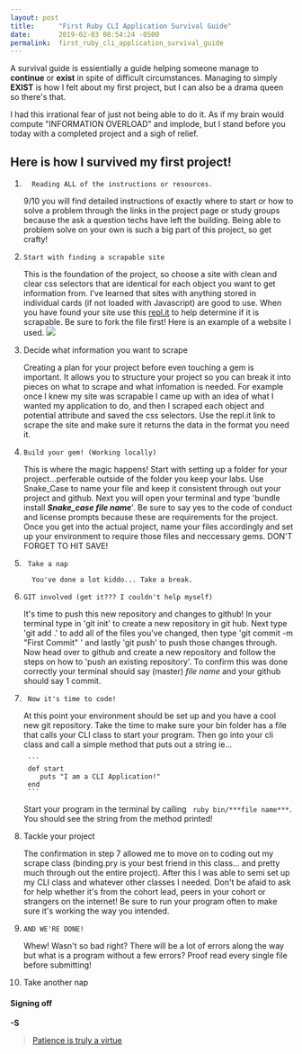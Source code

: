 ```yaml
---
layout: post
title:      "First Ruby CLI Application Survival Guide"
date:       2019-02-03 08:54:24 -0500
permalink:  first_ruby_cli_application_survival_guide
---
```



A survival guide is essientially a guide helping someone manage to **continue** or **exist** in spite of difficult circumstances. Managing to simply **EXIST** is how I felt about my first project, but I can also be a drama queen so there's that.

I had this irrational fear of just not being able to do it. As if my brain would compute "INFORMATION OVERLOAD" and implode, but I stand before you today with a completed project and a sigh of relief.


## Here is how I survived my first project!
		 
1. 		 Reading ALL of the instructions or resources. 

   9/10 you will find detailed instructions of exactly where to start or how to solve a problem through the links in the project page or study groups because the ask a question techs have left the building. Being able to problem solve on your own is such a big part of this project, so get crafty!
	
2.     Start with finding a scrapable site

    This is the foundation of the project, so choose a site with clean and clear css selectors that are identical for each object you want to get information from. I've learned that sites with anything stored in individual cards (if not loaded with Javascript) are good to use. When you have found your site use this [repl.it](https://repl.it/@jenn_leigh_hansen/ScraperChecker?language=ruby) to help determine if it is scrapable. Be sure to fork the file first! Here is an example of a website I used.
	![](https://www.freedieting.com/wp/wp-content/uploads/2017/01/homechef-recipes.jpg)
	
3.    Decide what information you want to scrape 

	    Creating a plan for your project before even touching a gem is important. It allows you to structure your project so you can break it into pieces on what to scrape and what infomation is needed. For example once I knew my site was scrapable I came up with an idea of what I wanted my application to do, and then I scraped each object and potential attribute and saved the css selectors. Use the repl.it link to scrape the site and make sure it returns the data in the format you need it.
			 
4.     Build your gem! (Working locally)  

    This is where the magic happens! Start with setting up a folder for your project...perferable outside of the folder you keep your labs. Use Snake_Case to name your file and keep it consistent through out your project and github. Next you will open your terminal and type 'bundle install ***Snake_case file name***'.	Be sure to say yes to the code of conduct and license prompts because these are requirements for the project. Once you get into the actual project, name your files accordingly and set up your environment to require those files and neccessary gems. DON'T FORGET TO HIT SAVE!
			
5.      Take a nap		

		 You've done a lot kiddo... Take a break.
		 
6.     GIT involved (get it??? I couldn't help myself)

    It's time to push this new repository and changes to github! In your terminal type in 'git init' to create a new repository in git hub. Next type 'git add .' to add all of the files you've changed, then type 'git commit -m "First Commit" ' and lastly 'git push' to push those changes through. Now head over to github and create a new repository and follow the steps on how to 'push an existing repository'. To confirm this was done correctly your terminal should say (master) *file name* and your github should say 1 commit.

7.      Now it's time to code!

    At this point your environment should be set up and you have a cool new git repository. Take the time to make sure your bin folder has a file that calls your CLI class to start your program. Then go into your cli class and call a simple method that puts out a string ie...
	
		``` 
		def start
		   puts "I am a CLI Application!"
		end 
		```			
	
	Start your program in the terminal by calling ` ruby bin/***file name***`. You should see the string from the method printed!
	
8.    Tackle your project
	
	    The confirmation in step 7 allowed me to move on to coding out my scrape class (binding.pry is your best friend in this class... and pretty much through out the entire project). After this I was able to semi set up my CLI class and whatever other classes I needed. Don't be afaid to ask for help whether it's from the cohort lead, peers in your cohort or strangers on the internet! Be sure to run your program often to make sure it's working the way you intended.
			
9.     AND WE'RE DONE!

      Whew! Wasn't so bad right? There will be a lot of errors along the way but what is a program without a few errors? Proof read every single file before submitting!
			
10.   Take another nap


#### Signing off
**-S**

> [Patience is truly a virtue](https://shawandamd.github.io/patience_is_truly_a_virtue)
	
	
		



